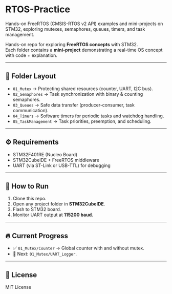 # RTOS-Practice
Hands-on FreeRTOS (CMSIS-RTOS v2 API) examples and mini-projects on STM32, exploring mutexes, semaphores, queues, timers, and task management.






Hands-on repo for exploring **FreeRTOS concepts** with STM32.  
Each folder contains a **mini-project** demonstrating a real-time OS concept with code + explanation.

---

## 📂 Folder Layout
- `01_Mutex` → Protecting shared resources (counter, UART, I2C bus).
- `02_Semaphores` → Task synchronization with binary & counting semaphores.
- `03_Queues` → Safe data transfer (producer-consumer, task communication).
- `04_Timers` → Software timers for periodic tasks and watchdog handling.
- `05_TaskManagement` → Task priorities, preemption, and scheduling.

---

## ⚙️ Requirements
- STM32F401RE (Nucleo Board)  
- STM32CubeIDE + FreeRTOS middleware  
- UART (via ST-Link or USB-TTL) for debugging  

---

## 🚀 How to Run
1. Clone this repo.
2. Open any project folder in **STM32CubeIDE**.
3. Flash to STM32 board.
4. Monitor UART output at **115200 baud**.

---

## 🔥 Current Progress
- ✅ `01_Mutex/Counter` → Global counter with and without mutex.  
- 🚧 Next: `01_Mutex/UART_Logger`.  

---

## 📜 License
MIT License

